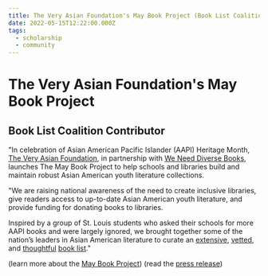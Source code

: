 ```yaml
---
title: The Very Asian Foundation's May Book Project (Book List Coalition Contributor)
date: 2022-05-15T12:22:00.000Z
tags:
  - scholarship
  - community
---
```

# The Very Asian Foundation's May Book Project

## Book List Coalition Contributor

"In celebration of Asian American Pacific Islander (AAPI) Heritage Month, [The Very Asian Foundation](https://www.veryasianfoundation.org/), in partnership with [We Need Diverse Books](https://diversebooks.org), launches The May Book Project to help schools and libraries build and maintain robust Asian American youth literature collections.

"We are raising national awareness of the need to create inclusive libraries, give readers access to up-to-date Asian American youth literature, and provide funding for donating books to libraries.

Inspired by a group of St. Louis students who asked their schools for more AAPI books and were largely ignored, we brought together some of the nation’s leaders in Asian American literature to curate an [extensive](https://www.veryasianfoundation.org/s/MBPGuide-PictureBooks.pdf), [vetted](https://www.veryasianfoundation.org/s/MBPGuide-EarlyReaders.pdf), and [thoughtful](https://www.veryasianfoundation.org/s/MBPGuide-MiddleGrade.pdf) [book list](https://www.veryasianfoundation.org/s/MBPGuide-YA.pdf)."  

(learn more about the [May Book Project](https://www.veryasianfoundation.org/may-book-project)) (read the [press release](https://static1.squarespace.com/static/6255c845db7c643871d39966/t/62826db08258e37ecc0910b9/1652714928761/FINAL+PRESS+RELEASE+THE+MAY+BOOK+PROJECT+-+Google+Docs.pdf))